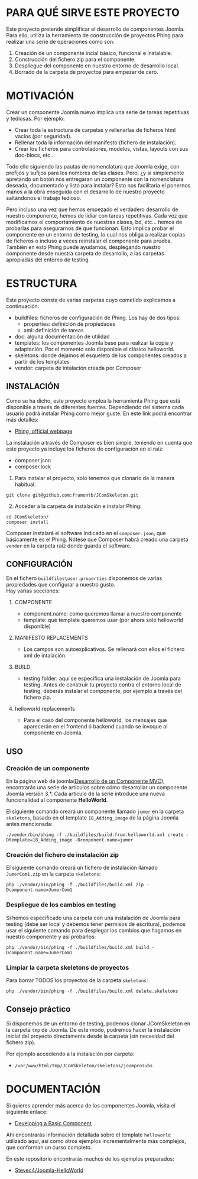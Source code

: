 # PARA QUÉ SIRVE ESTE PROYECTO

Este proyecto pretende simplificar el desarrollo de componentes Joomla.
Para ello, utiliza la herramienta de construcción de proyectos Phing para realizar una serie de operaciones como son:

1. Creación de un componente incial básico, funcional e instalable.
2. Construcción del fichero zip para el componente.
3. Despliegue del componente en nuestro entorno de desarrollo local.
4. Borrado de la carpeta de proyectos para empezar de cero.

# MOTIVACIÓN

Crear un componente Joomla nuevo implica una serie de tareas repetitivas y tediosas.
Por ejemplo: 
* Crear toda la estructura de carpetas y rellenarlas de ficheros html vacíos (por seguridad). 
* Rellenar toda la información del manifesto (fichero de  instalación). 
* Crear los ficheros para controladores, modelos, vistas, layouts con sus doc-blocs, etc... 

Todo ello siguiendo las pautas de nomenclatura que Joomla exige, con prefijos y sufijos para los nombres de las clases. Pero, ¿y si simplemente apretando un botón nos entregaran un componente con la nomenclatura deseada, documentado y listo para instalar? Esto nos facilitaría el ponernos manos a la obra enseguida con el desarrollo de nuestro proyecto saltándonos el trabajo tedioso.

Pero incluso una vez que hemos empezado el verdadero desarrollo de nuestro componente, hemos de lidiar con
tareas repetitivas. Cada vez que modificamos el comportamiento de nuestras clases, bd, etc... hemos de probarlas para asegurarnos de que funcionan. Esto implica probar el componente en un entorno de testing, 
lo cual nos obliga a realizar copias de ficheros o incluso a veces reinstalar el componente para prueba. 
También en esto Phing puede ayudarnos, desplegando nuestro componente desde nuestra carpeta de desarrollo, 
a las carpetas apropiadas del entorno de testing.

# ESTRUCTURA

Este proyecto consta de varias carpetas cuyo cometido explicamos a continuación:
* buildfiles: ficheros de configuración de Phing. Los hay de dos tipos:
    * properties: definición de propiedades
    * xml: definición de tareas
* doc: alguna documentación de utilidad
* templates: los componentes Joomla base para realizar la copia y adaptación. 
Por el momento solo disponible el clásico helloworld.
* skeletons: donde dejamos el esqueleto de los componentes creados a partir de los templates
* vendor: carpeta de intalación creada por Composer

## INSTALACIÓN

Como se ha dicho, este proyecto emplea la herramienta Phing que está disponible a través de diferentes fuentes.
Dependiendo del sistema cada usuario podrá instalar Phing como mejor guste. En este link podrá encontrar más 
detalles:
* [Phing, official webpage](https://www.phing.info/)

La instalación a través de Composer es bien simple, teniendo en cuenta que este proyecto ya incluye los ficheros
de configuración en el raíz:
* composer.json
* composer.lock

1. Para instalar el proyecto, solo tenemos que clonarlo de la manera habitual:
```
git clone git@github.com:framontb/JComSkeleton.git
```
2. Acceder a la carpeta de instalación e instalar Phing:
```
cd JComSkeleton/
composer install
```


Composer instalará el software indicado en el `composer.json`, que básicamente es el Phing.
Nótese que Composer habrá creado una carpeta `vendor` en la carpeta raíz donde guarda el software.

## CONFIGURACIÓN


En el fichero `buildfiles\user.properties` disponemos de varias propiedades que configurar a nuestro gusto.  
Hay varias secciones:  
1. COMPONENTE
    * component.name: como queremos llamar a nuestro componente
    * template: qué template queremos usar (por ahora solo helloworld disponible)

2. MANIFESTO REPLACEMENTS
    * Los campos son autoexplicativos. Se rellenará con ellos el fichero xml de intalación.

3. BUILD
    * testing.folder: aquí se especifica una instalación de Joomla para testing. Antes de construir tu proyecto contra el entorno local de testing, deberás instalar el componente, por ejemplo a través del fichero zip.

4. helloworld replacements
    * Para el caso del componente helloworld, los mensajes que aparecerán en el frontend ó backend cuando se invoque al componente en Joomla.

## USO

### Creación de un componente 

En la página web de joomla([Desarrollo de un Componente MVC](https://docs.joomla.org/J3.x:Developing_an_MVC_Component/es)), encontrarás una serie de artículos sobre cómo desarrollar un componente Joomla versión 3.*. Cada artículo de la serie introduce una nueva funcionalidad al componente **HelloWorld**.

El siguiente comando creará un componente llamado `jumer` en la carpeta `skeletons`, basado en el template `18_Adding_image` de la página Joomla antes mencionada:

`./vendor/bin/phing -f ./buildfiles/build.from.helloworld.xml create -Dtemplate=18_Adding_image -Dcomponent.name=jumer`



### Creación del fichero de instalación zip

El siguiente comando creará un fichero de instalación llamado `JumerCom1.zip` en la carpeta `skeletons`:

`php ./vendor/bin/phing -f ./buildfiles/build.xml zip -Dcomponent.name=JumerCom1`

### Despliegue de los cambios en testing

Si hemos especificado una carpeta con una instalación de Joomla para testing (debe ser local y debemos tener permisos de escritura), podemos usar el siguiente comando para desplegar los cambios que hagamos en nuestro componente y así probarlos:

`php ./vendor/bin/phing -f ./buildfiles/build.xml build -Dcomponent.name=JumerCom1`

### Limpiar la carpeta skeletons de proyectos

Para borrar TODOS los proyectos de la carpeta `skeletons`:

`php ./vendor/bin/phing -f ./buildfiles/build.xml delete.skeletons`

## Consejo práctico

Si disponemos de un entorno de testing, podemos clonar JComSkeleton en la carpeta `tmp` de Joomla. De este modo, podremos hacer la instalación inicial del proyecto directamente desde la carpeta (sin necesidad del fichero zip).

Por ejemplo accediendo a la instalación por carpeta:
* `/var/www/html/tmp/JComSkeleton/skeletons/joomprosubs`

# DOCUMENTACIÓN

Si quieres aprender más acerca de los componentes Joomla, visita el siguiente enlace:

* [Developing a Basic Component](https://docs.joomla.org/J3.x:Developing_an_MVC_Component/Developing_a_Basic_Component)

Ahí encontrarás información detallada sobre el template `helloworld` utilizado aquí, así como otros ejemplos incrementalmente más complejos, que conforman un curso completo.

En este repositorio encontrarás muchos de los ejemplos preparados:
* [Stevec4/Joomla-HelloWorld](https://github.com/Stevec4/Joomla-HelloWorld)
